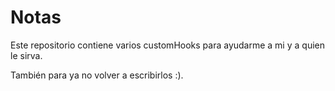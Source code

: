 # Notas

Este repositorio contiene varios customHooks para ayudarme a mi y
a quien le sirva.

También para ya no volver a escribirlos :).
